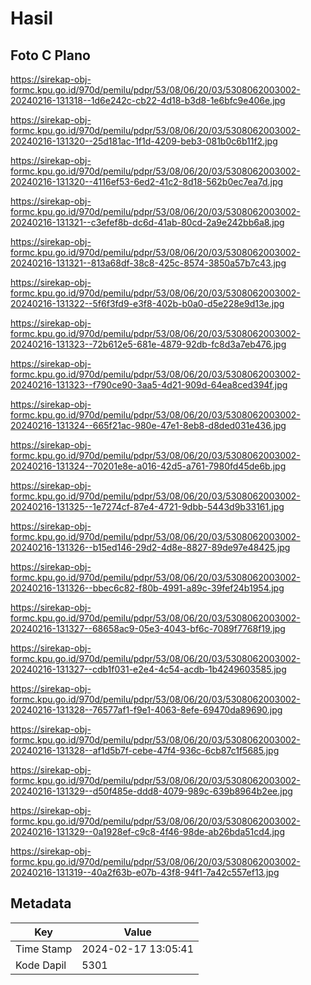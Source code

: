 # Hasil

## Foto C Plano

https://sirekap-obj-formc.kpu.go.id/970d/pemilu/pdpr/53/08/06/20/03/5308062003002-20240216-131318--1d6e242c-cb22-4d18-b3d8-1e6bfc9e406e.jpg

https://sirekap-obj-formc.kpu.go.id/970d/pemilu/pdpr/53/08/06/20/03/5308062003002-20240216-131320--25d181ac-1f1d-4209-beb3-081b0c6b11f2.jpg

https://sirekap-obj-formc.kpu.go.id/970d/pemilu/pdpr/53/08/06/20/03/5308062003002-20240216-131320--4116ef53-6ed2-41c2-8d18-562b0ec7ea7d.jpg

https://sirekap-obj-formc.kpu.go.id/970d/pemilu/pdpr/53/08/06/20/03/5308062003002-20240216-131321--c3efef8b-dc6d-41ab-80cd-2a9e242bb6a8.jpg

https://sirekap-obj-formc.kpu.go.id/970d/pemilu/pdpr/53/08/06/20/03/5308062003002-20240216-131321--813a68df-38c8-425c-8574-3850a57b7c43.jpg

https://sirekap-obj-formc.kpu.go.id/970d/pemilu/pdpr/53/08/06/20/03/5308062003002-20240216-131322--5f6f3fd9-e3f8-402b-b0a0-d5e228e9d13e.jpg

https://sirekap-obj-formc.kpu.go.id/970d/pemilu/pdpr/53/08/06/20/03/5308062003002-20240216-131323--72b612e5-681e-4879-92db-fc8d3a7eb476.jpg

https://sirekap-obj-formc.kpu.go.id/970d/pemilu/pdpr/53/08/06/20/03/5308062003002-20240216-131323--f790ce90-3aa5-4d21-909d-64ea8ced394f.jpg

https://sirekap-obj-formc.kpu.go.id/970d/pemilu/pdpr/53/08/06/20/03/5308062003002-20240216-131324--665f21ac-980e-47e1-8eb8-d8ded031e436.jpg

https://sirekap-obj-formc.kpu.go.id/970d/pemilu/pdpr/53/08/06/20/03/5308062003002-20240216-131324--70201e8e-a016-42d5-a761-7980fd45de6b.jpg

https://sirekap-obj-formc.kpu.go.id/970d/pemilu/pdpr/53/08/06/20/03/5308062003002-20240216-131325--1e7274cf-87e4-4721-9dbb-5443d9b33161.jpg

https://sirekap-obj-formc.kpu.go.id/970d/pemilu/pdpr/53/08/06/20/03/5308062003002-20240216-131326--b15ed146-29d2-4d8e-8827-89de97e48425.jpg

https://sirekap-obj-formc.kpu.go.id/970d/pemilu/pdpr/53/08/06/20/03/5308062003002-20240216-131326--bbec6c82-f80b-4991-a89c-39fef24b1954.jpg

https://sirekap-obj-formc.kpu.go.id/970d/pemilu/pdpr/53/08/06/20/03/5308062003002-20240216-131327--68658ac9-05e3-4043-bf6c-7089f7768f19.jpg

https://sirekap-obj-formc.kpu.go.id/970d/pemilu/pdpr/53/08/06/20/03/5308062003002-20240216-131327--cdb1f031-e2e4-4c54-acdb-1b4249603585.jpg

https://sirekap-obj-formc.kpu.go.id/970d/pemilu/pdpr/53/08/06/20/03/5308062003002-20240216-131328--76577af1-f9e1-4063-8efe-69470da89690.jpg

https://sirekap-obj-formc.kpu.go.id/970d/pemilu/pdpr/53/08/06/20/03/5308062003002-20240216-131328--af1d5b7f-cebe-47f4-936c-6cb87c1f5685.jpg

https://sirekap-obj-formc.kpu.go.id/970d/pemilu/pdpr/53/08/06/20/03/5308062003002-20240216-131329--d50f485e-ddd8-4079-989c-639b8964b2ee.jpg

https://sirekap-obj-formc.kpu.go.id/970d/pemilu/pdpr/53/08/06/20/03/5308062003002-20240216-131329--0a1928ef-c9c8-4f46-98de-ab26bda51cd4.jpg

https://sirekap-obj-formc.kpu.go.id/970d/pemilu/pdpr/53/08/06/20/03/5308062003002-20240216-131319--40a2f63b-e07b-43f8-94f1-7a42c557ef13.jpg


## Metadata

| Key        | Value               |
| ---------- | ------------------- |
| Time Stamp | 2024-02-17 13:05:41 |
| Kode Dapil | 5301                |



